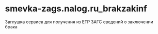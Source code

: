 # smevka-zags.nalog.ru_brakzakinf
Заглушка сервиса для получения из ЕГР ЗАГС сведений о заключении брака
